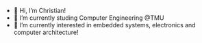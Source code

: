 - 👋 Hi, I’m Christian!
- 🌱 I’m currently studing Computer Engineering @TMU
- 👀 I’m currently interested in embedded systems, electronics and computer architecture! 

<!---
Coco074/Coco074 is a ✨ special ✨ repository because its `README.md` (this file) appears on your GitHub profile.
You can click the Preview link to take a look at your changes.
--->
